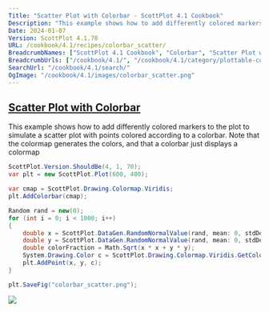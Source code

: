 ```yaml
---
Title: "Scatter Plot with Colorbar - ScottPlot 4.1 Cookbook"
Description: "This example shows how to add differently colored markers to the plot to simulate a scatter plot with points colored according to a colorbar. Note that the colormap generates the colors, and that a colorbar just displays a colormap"
Date: 2024-01-07
Version: ScottPlot 4.1.70
URL: /cookbook/4.1/recipes/colorbar_scatter/
BreadcrumbNames: ["ScottPlot 4.1 Cookbook", "Colorbar", "Scatter Plot with Colorbar"]
BreadcrumbUrls: ["/cookbook/4.1/", "/cookbook/4.1/category/plottable-colorbar", "/cookbook/4.1/recipes/colorbar_scatter/"]
SearchUrl: "/cookbook/4.1/search/"
OgImage: "/cookbook/4.1/images/colorbar_scatter.png"
---
```


<h2><a id='scatter-plot-with-colorbar' href='/cookbook/4.1/recipes/colorbar_scatter/'>Scatter Plot with Colorbar</a></h2>

This example shows how to add differently colored markers to the plot to simulate a scatter plot with points colored according to a colorbar. Note that the colormap generates the colors, and that a colorbar just displays a colormap

```cs
ScottPlot.Version.ShouldBe(4, 1, 70);
var plt = new ScottPlot.Plot(600, 400);

var cmap = ScottPlot.Drawing.Colormap.Viridis;
plt.AddColorbar(cmap);

Random rand = new(0);
for (int i = 0; i < 1000; i++)
{
    double x = ScottPlot.DataGen.RandomNormalValue(rand, mean: 0, stdDev: .5);
    double y = ScottPlot.DataGen.RandomNormalValue(rand, mean: 0, stdDev: .5);
    double colorFraction = Math.Sqrt(x * x + y * y);
    System.Drawing.Color c = ScottPlot.Drawing.Colormap.Viridis.GetColor(colorFraction);
    plt.AddPoint(x, y, c);
}

plt.SaveFig("colorbar_scatter.png");
```

<img src='../../images/colorbar_scatter.png' class='d-block mx-auto my-5' />


